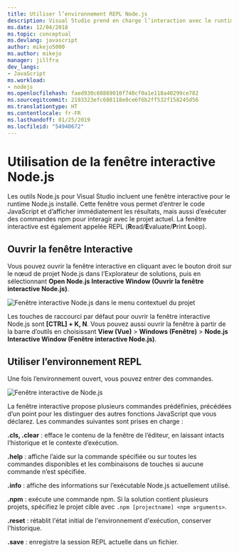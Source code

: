 ```yaml
---
title: Utiliser l’environnement REPL Node.js
description: Visual Studio prend en charge l’interaction avec le runtime Node.js
ms.date: 12/04/2018
ms.topic: conceptual
ms.devlang: javascript
author: mikejo5000
ms.author: mikejo
manager: jillfra
dev_langs:
- JavaScript
ms.workload:
- nodejs
ms.openlocfilehash: faed930c60869010f740cf0a1e118a40299ce782
ms.sourcegitcommit: 2193323efc608118e0ce6f6b2ff532f158245d56
ms.translationtype: HT
ms.contentlocale: fr-FR
ms.lasthandoff: 01/25/2019
ms.locfileid: "54940672"
---
```

# <a name="work-with-the-nodejs-interactive-window"></a>Utilisation de la fenêtre interactive Node.js

Les outils Node.js pour Visual Studio incluent une fenêtre interactive pour le runtime Node.js installé. Cette fenêtre vous permet d’entrer le code JavaScript et d’afficher immédiatement les résultats, mais aussi d’exécuter des commandes npm pour interagir avec le projet actuel. La fenêtre interactive est également appelée REPL (**R**ead/**E**valuate/**P**rint **L**oop).

## <a name="open-the-interactive-window"></a>Ouvrir la fenêtre Interactive

Vous pouvez ouvrir la fenêtre interactive en cliquant avec le bouton droit sur le nœud de projet Node.js dans l’Explorateur de solutions, puis en sélectionnant **Open Node.js Interactive Window (Ouvrir la fenêtre interactive Node.js)**.

![Fenêtre interactive Node.js dans le menu contextuel du projet](../javascript/media/interactivewindow-open-from-project.png)

Les touches de raccourci par défaut pour ouvrir la fenêtre interactive Node.js sont **[CTRL] + K, N**. Vous pouvez aussi ouvrir la fenêtre à partir de la barre d’outils en choisissant **View (Vue)** > **Windows (Fenêtre)** > **Node.js Interactive Window (Fenêtre interactive Node.js)**.

## <a name="use-the-repl"></a>Utiliser l’environnement REPL

Une fois l’environnement ouvert, vous pouvez entrer des commandes.

![Fenêtre interactive de Node.js](../javascript/media/interactivewindow.png)

La fenêtre interactive propose plusieurs commandes prédéfinies, précédées d’un point pour les distinguer des autres fonctions JavaScript que vous déclarez. Les commandes suivantes sont prises en charge :

**.cls, .clear** : efface le contenu de la fenêtre de l’éditeur, en laissant intacts l’historique et le contexte d’exécution.

**.help** : affiche l’aide sur la commande spécifiée ou sur toutes les commandes disponibles et les combinaisons de touches si aucune commande n’est spécifiée.

**.info** : affiche des informations sur l’exécutable Node.js actuellement utilisé.

**.npm** : exécute une commande npm. Si la solution contient plusieurs projets, spécifiez le projet cible avec `.npm [projectname] <npm arguments>`.

**.reset** : rétablit l'état initial de l'environnement d'exécution, conserver l'historique.

**.save** : enregistre la session REPL actuelle dans un fichier.